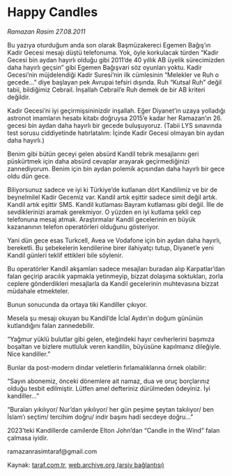 # Happy Candles

*Ramazan Rasim 27.08.2011*

<div class="yazi"><p>Bu yazıya oturduğum anda son olarak Başmüzakereci Egemen Bağış’ın Kadir Gecesi mesajı düştü telefonuma. Yok, öyle korkulacak türden “Kadir Gecesi bin aydan hayırlı olduğu gibi 2011’de 40 yıllık AB üyelik sürecimizden daha hayırlı geçsin” gibi Egemen Bağışvari söz oyunları yoktu. Kadir Gecesi’nin müjdelendiği Kadir Suresi’nin ilk cümlesinin “Melekler ve Ruh o gecede...” diye başlayan pek Avrupai tefsiri dışında. Ruh “Kutsal Ruh” değil tabii, bildiğimiz Cebrail. İnşallah Cebrail’e Ruh demek de bir AB kriteri değildir.</p>
<p>Kadir Gecesi’ni iyi geçirmişsininizdir inşallah. Eğer Diyanet’in uzaya yolladığı astronot imamların hesabı kitabı doğruysa 2015’e kadar her Ramazan’ın 26. gecesi bin aydan daha hayırlı bir gecede buluşuyoruz. (Tabii LYS sınavında test sorusu ciddiyetinde hatırlatalım: İçinde Kadir Gecesi olmayan bin aydan daha hayırlı.)</p>
<p>Benim gibi bütün geceyi gelen absürd Kandil tebrik mesajlarını geri püskürtmek için daha absürd cevaplar arayarak geçirmediğinizi zannediyorum. Benim için bin aydan polemik açısından daha hayırlı bir gece oldu dün gece.</p>
<p>Biliyorsunuz sadece ve iyi ki Türkiye’de kutlanan dört Kandilimiz ve bir de beynelmilel Kadir Gecemiz var. Kandil artık eşittir sadece simit değil artık. Kandil artık eşittir SMS. Kandil kutlaması Bayram kutlaması gibi değil. İlle de sevdiklerinizi aramak gerekmiyor. O yüzden en iyi kutlama şekli cep telefonuna mesaj atmak. Araştırmalar Kandil gecelerinin en büyük kazananının telefon operatörleri olduğunu gösteriyor.</p>
<p>Yani dün gece esas Turkcell, Avea ve Vodafone için bin aydan daha hayırlı, bereketli. Bu şebekelerin kendilerine birer ilahiyatçı tutup, Diyanet’e yeni Kandil günleri teklif ettikleri bile söylenir.</p>
<p>Bu operatörler Kandil akşamları sadece mesajları buradan alıp Karpatlar’dan falan geçirip aracılık yapmakla yetinmeyip, bizzat dolaşıma soktukları, zorla ceplere gönderdikleri mesajlarla da Kandil gecelerinin muhtevasına bizzat müdahale etmekteler.</p>
<p>Bunun sonucunda da ortaya tiki Kandiller çıkıyor.</p>
<p>Mesela şu mesajı okuyan bu Kandil’de İclal Aydın’ın doğum gününün kutlandığını falan zannedebilir.</p>
<p>“Yağmur yüklü bulutlar gibi gelen, eteğindeki hayır cevherlerini başımıza boşaltan ve bizlere mutluluk veren kandilin, büyüsüne kapılmanız dileğiyle. Nice kandiller.”</p>
<p>Bunlar da post-modern dindar veletlerin fırlamalıklarına örnek olabilir:</p>
<p>“Sayın abonemiz, önceki dönemlere ait namaz, dua ve oruç borçlarınız olduğu tesbit edilmiştir. Lütfen amel defteriniz dürülmeden ödeyiniz. İyi kandiller...”</p>
<p>“Buraları yıkılıyor/ Nur’dan yıkılıyor/ her gün peşime şeytan takılıyor/ ben İslam’ı seçtim/ tercihim doğru/ indir başını hadi secdeye doğru...”</p>
<p>2023’teki Kandillerde camilerde Elton John’dan “Candle in the Wind” falan çalmasa iyidir.</p>
<p>ramazanrasimtaraf@gmail.com</p>
</div>

Kaynak: [taraf.com.tr](http://www.taraf.com.tr/ramazan-rasim/makale-happy-candles.htm), [web.archive.org (arşiv bağlantısı)](http://web.archive.org/web/20130624155854/http://www.taraf.com.tr/ramazan-rasim/makale-happy-candles.htm)
